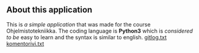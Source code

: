 ## About this application
This is *a simple application* that was made for the course Ohjelmistotekniikka.
The coding language is **Python3** which is *considered to be* easy to learn and 
the syntax is similar to english.
[gitlog.txt](https://github.com/renvik/ot-harjoitustyo/blob/main/laskarit/viikko1/gitlog.txt)
[komentorivi.txt](https://github.com/renvik/ot-harjoitustyo/blob/main/laskarit/viikko1/komentorivi.txt)

